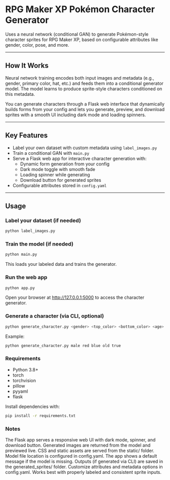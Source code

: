 # RPG Maker XP Pokémon Character Generator

Uses a neural network (conditional GAN) to generate Pokémon-style character sprites for RPG Maker XP, based on configurable attributes like gender, color, pose, and more.

---

## How It Works

Neural network training encodes both input images and metadata (e.g., gender, primary color, hat, etc.) and feeds them into a conditional generator model. The model learns to produce sprite-style characters conditioned on this metadata.

You can generate characters through a Flask web interface that dynamically builds forms from your config and lets you generate, preview, and download sprites with a smooth UI including dark mode and loading spinners.

---

## Key Features

- Label your own dataset with custom metadata using `label_images.py`
- Train a conditional GAN with `main.py`
- Serve a Flask web app for interactive character generation with:
  - Dynamic form generation from your config  
  - Dark mode toggle with smooth fade  
  - Loading spinner while generating  
  - Download button for generated sprites
- Configurable attributes stored in `config.yaml`

---

## Usage

### Label your dataset (if needed)

```bash
python label_images.py
```

### Train the model (if needed)

```bash
python main.py
```

This loads your labeled data and trains the generator.

### Run the web app

```bash
python app.py
```

Open your browser at http://127.0.0.1:5000 to access the character generator.

### Generate a character (via CLI, optional)

```bash
python generate_character.py <gender> <top_color> <bottom_color> <age> <hat:true|false>
```

Example:

```bash
python generate_character.py male red blue old true
```

### Requirements

- Python 3.8+
- torch
- torchvision
- pillow
- pyyaml
- flask

Install dependencies with:

```bash
pip install -r requirements.txt
```

### Notes

The Flask app serves a responsive web UI with dark mode, spinner, and download button.
Generated images are returned from the model and previewed live.
CSS and static assets are served from the static/ folder.
Model file location is configured in config.yaml. The app shows a default message if the model is missing.
Outputs (if generated via CLI) are saved in the generated_sprites/ folder.
Customize attributes and metadata options in config.yaml.
Works best with properly labeled and consistent sprite inputs.